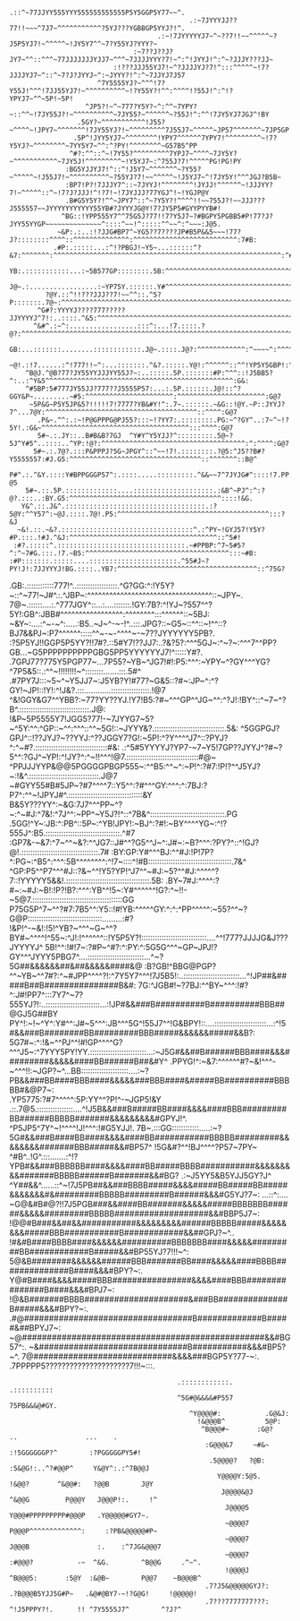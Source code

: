                                                        .::^~77JJYY555YYY555555555555P5Y5GGP5Y77~~^.                                                             
                                                 .:~7JYYYJJ??77!!~~~^7J7~^^^^^^^^^^^?5YJ???YGBBGP5YYJ?!^.                                                       
                                         .:~!7JYYYYYJ7~^~??7!!~~^^^^^~?J5P5YJ7!~^^^^^~!JY5Y7^^~7?Y55YJ?YYY?~                                                    
                                   :~7??J??J?JY7~^^::^^^~77JJJJJJJYJJ7~^^^~7JJJJYYY?7!~^:^!JYYJ!^:^~?JJJY???JJ~                                                 
                              :!???JJJ55YJ7!~^?JJJJYJ?7!^:::^^^^^~!7?JJJJYJ7~^::^~7?J?JYYJ~^:~JYYY?!^:^~7JJYJ7J57                                               
                          ^7Y5555YJ?~^^^!7?Y55J!^^^!7JJ55YJ7!~^^^^^^^^^^~!?Y55Y?!^^:^^^^!?55J!^:^!?YPYJ7~^^~5P!~5P!                                             
                       ^JP5?!~^~777?Y5Y?~^:^^~7YPY?~::^^~!7JY55J?!~^^^^^^^^^^~7JY55?~^^^^^^~?55J!^:^^!7JY5YJ7JGJ^!BY                                            
                     .5GY?~^^^^^^^^^^^!J55?~^^^^~!JPY7~^^^^^^^!7JY55YJ?!~^^^^^^^^^7J55J7~^^^^^~JP57^^^^^^^~7JP5GP!^G5.                                          
                    .5P^!JYY5YJ7~^^^^^^^^!YPY7^^^^^^7YPY7!^^^^^^^^^~!7?Y5YJ?~^^^^^^^^~7YY5Y7~^^:^?PY!^^^^^^^^~G57B5^PP                                          
                   ^#?:^^::^~!7Y55?^^^^^^^^^7YPJ7~^^^^~7JY5Y?~^^^^^^^^^^^~7JY5J!^^^^^^^^^~!Y5YJ7~:^755J?7!^^^^^PG!PG!PY                                         
                  :BG5YJJYJ7!^::^!J5Y7~^^^^^^^~?Y55?~^^^^^~!J55J7!~^^^^^^^^^^~?55YJ?7!~~^^^^^~!J5YJ7~^!7JY5Y!^^^JGJ?B5B~                                        
                  :BP7!P?!7JJJY7^::~7JYYJ!^^^^^^^^!JYJJ!^^^^^^~!JJJYY?7!~^^^^^::^~!7?J?JJJ!^!?7!~!7JYJJJ?77YGJ^!~!YGJP@Y                                        
                  .B#G5Y5Y?!^^~JPY7^::^~?Y5Y?!^^^^!!~~755J?!~~JJJ???J555557~~JYYYYYYYYYYY55YB#?JYYYJG@Y!7?JY5P5#GYYPYYB#!                                       
                 ^BG::!YPP555Y7^^75G5J?77!!7?Y5J7~?#BGPY5PGBB5#P!77?J?JYY55YYGP~~~~~~~~~~~~~~^::::^~~!^:::::^^~~^:^~~~:J@5.                                     
                ~&P:.:..:!?JJG#BP7^~YG5??7????JP#B5P&&5~~~!77?J?::::::::^^^^::^^^^^^^^^^^^^^:^^^^^^^^^^^^^^^^^^^^^^^^^^:7#B:                                    
               .#P:.:::::...:^!?PBGJ!~Y5~...::::::^?&7:^^^^^^^:^^^^^^^^^^^^^^^^^^^^^^^^^^^^^^^^^^^^^^^^^^^^^^^^^^^^^^^^^:^#G                                    
               YB:.:::::::::::...:~5B577GP::::::::.5B:^^^^^^^^^^^^^^^^^^^^^^^^^^^^^^^^^^^^^^^^^^^^^^^^^^^^^^^^^^^^^^^^^^^:!&5                                   
              J@~.:.................:~YP75Y.::::::.Y#^^^^^^^^^^^^^^^^^^^^^^^^^^^^^^^^^^^^^^^:^:^^^^^^^^^^^^^^^^^^^^^^^^^^^:~#Y                                  
             ?@Y.::^!!???JJJ??7!~~^^::.^5?P:::::::.7@~:^^^^^^^^^^^^^^^^^^^^^^^^^^^^^^^^^^^^^^^^^^^^^^^^^^^^^^^^^^^^^^^^^^^^:!@5                                 
           ^G#?:YYYYJ????777?????JJYYYYJ^7!:..::::.^&5:^^^^^^^^^^^^^^^^^^^^^^^^^^^^^^^^^^^^^^^^^^^^^^^^^^^^^^^^^^:^^:^^^^^^^:7#Y                                
          ^&#^.:~^:.................:::^:...!7.::::.?@?:^^^^^^^^^^^^^^^^^^^^^^^^^^^^^^^^^^^^^^^^^^^^^^^^^^^^^^^^^^^^^^^^^^^^^:!&Y                               
          GB:...:::::::........::::::::::::.J@~.::::.J@?:^^^^^^^^^^^^:^~~~~^:^^^^^^^^:^^^^^^^^^^^^^^^^^^^^^^^^^^^^^^^^^^^^^^^^:BB                               
         ~@!.:!7......:^!777!!~^:...:::::::.^&?.:::::.Y@!:^^^^^^::^^!YP5Y5GBP!:^^^^^^^^^^^^^^^^^^^^^^^^^^^^^^^^^^^^^^^^^^^^^^^:GG                               
        ^B@J.^@B?77?JY55YYJJJYY55J?~:..:::::.5P.:::::::#P:^^^::!J5BB5?^:..:^Y&5^^^^^^^^^^^^^^^^^^^^^^^^^^^^^^^^^^^^^^^^^^^^^^^:G&:                              
        ^#5BP:5#777JY55JJ?777??J5555P57:...:.5P.::::::.J@!::^?GGY&P~.........~#5:^^^^^^^^^^^^^^^^^^^^^^:^^^^^^^^^^^^^^^^^^^^^^:G@7                              
         ~5P&G~P5Y5JP&5?!!!!!7!7777?YB&#Y!^:.7~.::::::.~&G::!@Y.~P::JYYJ?7^...7@Y:^^^^^^^^^^^^^^^^^^^^^^^^^^^^^^^^^^^^^^::^^^^:G@7                              
           .P&~.^^:.:~!P@GPPPG@PJ55?:::~!?YY7:.::::::::.PG:~^?GY^..:7~^~!?5Y!.:G&~^^^^^^^^^^^^^^^^^^^^^^^^^^^^^^^^^^^^^:::^^^^:G@7                              
           5#~.:.JY::..B#B&B?7GJ  ^Y#Y^Y5YJJ?^:::::::::.5@~?5J^Y#5^..::::..^YP:!@?:^^^^^^^^^^^^^^^^^^^^^^^^^^^^^^^^^^^^:^:^^^^:G@7                              
          5#~.:.7@?.:::P&PPPJ?5G~JPGY^::^~~!7!.::::::::.?@5:^J5??B#?Y5555557:#J.G5:^^^^^^^^^^^^^^^^^^^^^^^^^^^^^^^^^::^^^^^^^::B@^                              
         P#^.:.^&Y.::::Y#BPPGGGP57^:.::::.....:::::::::.^&&~~7^7JYJG#^::::!7.PP.P5:^^^^^^^^^^^^^^^^^^^^^^^^^^^^^^^^^^:^^^:^^::?@5                               
        5#~.::.5P.:::::::::::::....::::::::::::::::::::.:&B^~PJ^:^:?@?.:::..:BY.G5:^^^^^^^^^^^^^^^^^^^^^^^^^^^^^^^^^^^^^^::::!&G.                               
       Y&^.::.J&^.:::::::::::::::::::::::::::::::::::.:?5@Y:^^Y57^:~@J.::::.7@!.P5:^^^^^^^^^^^^^^^^^^^^^^^^^^^^^^^^^^^^^^:::?&J                                 
      ~&!.::.~&?.:::::::::::::::::::::::::::::::::^.:^PY~!GYJ57!Y5Y?#P.:::.!#J.^&J:^^^^^^^^^^^^^^^^^^^^^^^^^^^^^^^^^^^^^::^5#!                                  
     :#?.:::::^.::::::::::::::::::::::::::::::::.~#PPBP:^7~5#5?^:^~7#G.:::.!7.~B5:^^^^^^^^^^^^^^^^^^^^^^^^^^^^^^^^^^^^:::~#B:                                   
    :#P:::::::.:::::....::::::::::::::::::::::.^55#J~?PY!J!:7JJYYYJ!BG.::::..YB7:^^^^^^^^^^^^^^^^^^^^^^^^^^^^^^^^^^^::^75G?                                     
   .GB:.::::::::::::777!^..::::::::::::::::::.^G?GG:^:!Y5Y?~::^~77!~J#^.:.^JBP~:^^^^^^^^^^^^^^^^^^^^^^^^^^^^^^^^^^::~JPY~.                                      
   7@~.::::::....:.^777JGY^::...:....:::::::.!GY:7B?:^!YJ~?557^^?5Y!:GB^:JBB#^^^^^^^^^^^^^^^^^:^^^^^^^^:::^^^^^^::~5BJ:                                         
   ~&Y~:....:^~-~^:.....:B5..~J~^-~-!^..:::.JPG?::~G5~::^^::~!^^::?BJ7&&PJ~:P7^^^^^^:::::^^~-~-^^^^~-~7??JYYYYYY5PB?.                                           
    :?5P5YJ!!GGP5P5YY?!!7#?.::5#Y7!??JJ7:..?&?5?:^^^5GJ~:^~?~:^^^7^^PP?GB...~G5PPPPPPPPPPGBG5PP5YYYYYYJ7!^:::::Y#?.                                             
       .7GPJ77?775Y5PGP77~...7P55?~YB~^JG7!#!:P5:^^^:~YPY~^?GY^^^YG?^7P5&5::.:^^~!!!!!!!!~^::::::::.......:::.5#^                                               
       .#7PY7J:::~5~^~Y5JJ7~:J5YB?Y!#77?~G&5::?#~:JP~^:^?GY!~JP!::!Y!:^!J&?.:::............:::::::::::::::::.!@7                                                
       ^&!GGY&G7^^YBB?:~77?YY??YJ.!Y7!B5:?#~^^^GP^^JG~^^:^?J!:!BY^::^~7~^?B^.:::::::::::::::::::::::::::::::.J@:                                                
       !&P~5P5555Y7!JGG5?77!-~7JYYG7~5?~^5Y:^^:^GP::~^^:^^^::^^~5G!::~JYYY&?.:::::::::::::::::::::::::::::::.5&:
        ^5GGPGJ?GPJ^::!??JYJ?~??YYJ:^??JGGY7?G!:~5P!:^?Y^^^^J7^::?PYJ?^:^~#?.::::::::::::::::::::::::::::::::#&:
          .:^5#5YYYYJ?YP7-~7~Y5!7GP??JYYJ^?#~?5^^:?GJ^~YP!:^!JY?^:^~!!^^^!@7.::::::::::::::::::::::::::::::::#@~                                                
              ^PPJJJYYP&@@5PGGGGPBGP555~:^^B5:^^~^:~P!^:?#7:!P!?^^J5YJ?~:!&^.:::::::::::::::::::::::::::::::.J@7                                                
              ~#GYY55#B#5JP~?#7^^^^7::Y5^^:?#^^^GY:^^^:^:7BJ:?P7^:^^~!JPYJ#^.:::::::::::::::::::::::::::::::::&Y                                                
              B&5Y???YY^:~&G:7J7^^^PP~^?~:^~#J:^7&!:^7J^^:~PP^~Y5J?!^::^7B&^:::::::::::::::::::::::::::::::::.PG                                                
            .5GG!^Y~:JB:^:PB^::5P~:^YB!JPY!:~BJ^:?#!:~BY^^^^YG~:^!?555J^:B5.:::::::::::::::::::::::::::::::::.^#7                                               
           :GP7&-~&7:^7~^^~&?:^^JG7::J#^^?G5^^J~^:J#~:~B?^^^:?PY?^::^!GJ?@!.::::::::::::::::::::::::::::::::::.7#
          :BY:GP:Y#^^^BJ:^^#J:!P!7P?^:PG~:^B5^:^^^:5B^^^^^^^^:^!7~::::^!#B:::::::::::::::::::::::::::::::::::::.7&^
         ^GP:P5^^P7^^^#J::?&~^^!Y5?YP!^J7^^~#J:~5?^^#J:^^^^^?7::!YYYYY5&&!.:::::::::::::::::::::::::::::::::::::.5B:
        .BY~7#J:^^^^:?#~:~#J:~B!:!P?!B?:^^^:YB^^!5~:Y#^^^^^^!G?:^~!!-~5@7.::::::::::::::::::::::::::::::::::::::::GG                                            
         P75G5P^7~^^?#7:7B5^^:Y5::!#!YB:^^^^^GY:^:^:^PP^^^^^:~55?^^~?G@P:::::::::::::::::::::::::::::::::.........:#?                                           
         !&P!^-~&!:!5!^YB?~^^^~G~^^?BY#~^^^^!^55~:^J!:!^^^^^^::!Y5P5Y?!:::::::::::::::::::::::::::::....^^!777?JJJJG&J???JYYYYJ^
         5B!^^:!#!7~:?#P~^#?:^:PY:^:5G5G^^^~GP~JPJ!?GY^^^JYYY5PBG7^....:::::::::::::::::::::::::...^~?5G##&&&&&&##&##&&&&&####&@
        :B?GB!^BBG@PGP?^^~YB~^^7#?:^~#JPP^^^^?!:^7Y5Y7^^^!7J5B5!:..:::::::::::::::::::::::::...^!JP##&#####B##B###############B&#:
        7G:^JGB#!~?7BJ:^^BY~^^^:!#?^:J#!PP7^:::7Y7^~7?555YJ?!:..::::::::::::::::::::::::...:!JP#&&###B##########B##########BBB##@GJ5G##BY
        PY^!:~!~^Y^:Y#^^:J#~5^^^:JB^^^5G^!55J7^^!G&BPY!::....:::::::::::::::::::::::...:^!5#&&###B########BB#########BBB#####&&&&&&#####&&B?:
        5G7#~:^:!&~^^PJ^^!#!GP^^^^G?^^^J5~:^7YYY5PY!YY.:::::::::::::::::::::::::...:~J5G#&&##B######BBB####&&&#########&&&&&####BB######B##&#Y^
        .PPYG!^:~&7:^^^^^^#?~&!^^^-~^^^!!:~JGP?~^...BB:::::::::::::::::::::....:~?PB&&###BB####BBB####&&&&&###BBB####&#####BB##########BBBBB#&@P7~:             
         .YP5775:?#7^^^^^:5P:YY^^?P!^-~JGP5!&Y .::.7@5.::::::::::::::::....^!J5B&&###B#####BB####&&&&####BBB#########BB######BBBBB#######&&&&&&&&&#GPYJ!^.
           ^P5JP5^7Y^~!^^^^!J!^^^:!#G5YJJ!. 7B~.:::GG::::::::::::.....:~?5G#&&###B####BB####&&&&####BB###########BBBBB#########&&&&&&&&#######BBB#####&&#BP57^
             !5G&#?^^!BJ^^^^?P57~7PY~       ^#B^..!G^.:::.......:^!?YPB#&&###BBBBBB####&&&&####BB#####BBBB###########&&&&&&&&&#######BBBBB######B#######&&#BG?
               .:~J5YY5&B5YJJ5GY?J^       ^Y##&&^......::^~!7J5PB##&&###BBBB#####&&&&#####BB#####BB#####&&&&&&&#&#########BBBBB#########B######&&&#G5YJ?7~:
                    ...::^:....         ~G@&#B#@?!!7J5PGB###&&####BB#######&&&&&#####BBBBBBB######&&&&&#########BBBBB###################&&#BBP5J7~:
                                       !@@#B###&&##&&###########&&&&&&&&&######BBBBB#####&&&&&&&&#####BBB###########B############&&##GPJ?~^..
                                      !#&#B####BBBB####&&&&&&##########BBBBBBB####&&&&&#########BB############B#####&&#BP55YJ?7!!!~^:
                                     5@&B########&&&&&&######BBB#######BB####&&&&&####BBBB##############B####&&&#BPY?~:.
                                    Y@#B####&&&&#####BBB################&&&&####BBB###############B####&&&#BPJ7~:
                                   !@&B#######BBBB#####################&###BB##############B#####&&&#BPY?~:.
                                  .#@##################################B#############B#####&##BPYJ7~:
                                  ~@#################################################&&#BG57^:.
                                  ~&##############################B###########&&&#BP5?~^.
                                  7@############################&&&&###BGP5Y?77-~:.                                                                             
                                  .7PPPPP5?????????????????????7!!!~:::.                                                                                        
                                                                                                                                                                
                                                                                                                                                                
                                                                                                                                                                
                                                                                                                                                                
                                                                                                                                                                
                                              .::::::::::::.     .::::::::::                                                                                    
                                              ^5G#@&&&&#P557     75PB&&&@#GY.                                                                                   
                                                 ^Y@@@@#:           .G@&J:                                                                                      
                                                   !&@@@B^          5@P:                                                                                        
                                                    ^B@@@#~       :G@?               ..                 ...    .                                                
                                                     :G@@@&7     ~#&~           :!5GGGGGGP?^        :?PGGGGGPY5#!                                               
                                                      .5@@@@?   ?@B:          :5&@G!:..^?#@@P^     Y&@Y^:.:^7B@@J                                               
                                                        Y@@@@Y:5@5.          !&@@?       ^&@@#:   ?@@B        J@Y                                               
                                                         J@@@@&@J           ^&@@G         P@@@Y   J@@@P!:.     !^                                               
                                                          J@@@@5            Y@@@#PPPPPPPPP#@@@P   .Y@@@@@#GY7~.                                                 
                                                          ~@@@@7            P@@@P^^^^^^^^^^^^^:     :?PB&@@@@@#P~                                               
                                                          ~@@@@7            J@@@B                 :.    :^7JG&@@@7                                              
                                                          ~@@@@7            :#@@@?           -~  ^&G.        ^B@@G     .^~^.                                    
                                                          !@@@@J             ^B@@@5:       :5@Y  :&@B~        P@@7    ~B@@@B^                                   
                                                     .7?J5&@@@@@GYJ?:         .?B@@@B5YJJ5G#P~   .&@#@BY7-~!?G@G!     !@@@@@!                                   
                                                     .7???7777777???:            ^!J5PPPY?!.      !! ^7Y5555J7^        ^?J?^                                    
                                                                                                                                                                
